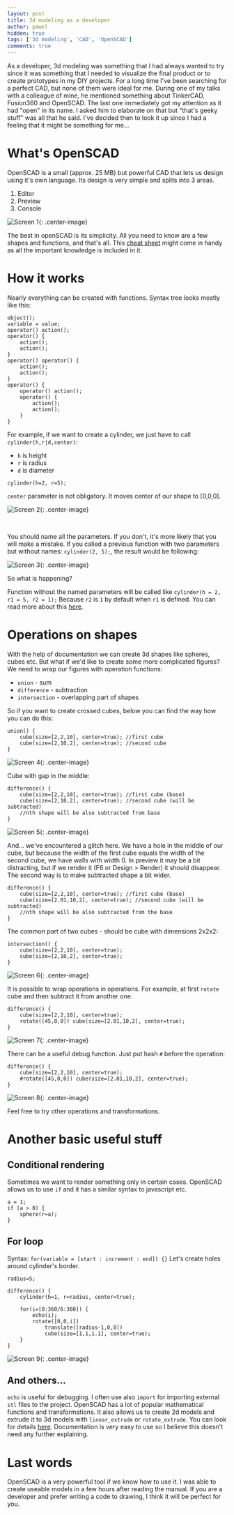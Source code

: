```yaml
---
layout: post
title: 3d modeling as a developer
author: pawel
hidden: true
tags: ['3d modeling', 'CAD', 'OpenSCAD']
comments: true
---
```

As a developer, 3d modeling was something that I had always wanted to&nbsp;try since it was something that I needed to visualize the final product or to create prototypes in my DIY projects. For a long time I've been searching for a perfect CAD, but none of them were ideal for&nbsp;me.
During one of my talks with a colleague of mine, he mentioned something about TinkerCAD, Fusion360 and OpenSCAD. The last one immediately got my attention as it had "open" in its name. I asked him to elaborate on that but "that's geeky stuff" was all that he said. I've decided then to look it up since I had a feeling that it might be something for me...


# What's OpenSCAD

OpenSCAD is a small (approx. 25 MB) but powerful CAD that lets us design using it's own language. Its design is very simple and splits into 3 areas.
1. Editor
2. Preview
3. Console

![Screen 1](/images/3d-modeling-as-a-developer/screen1.png){: .center-image}

The best in openSCAD is its simplicity. All you need to know are a few shapes and functions, and that's all. This [cheat sheet](http://www.openscad.org/cheatsheet/) might come in handy as all the important knowledge is included in it.

# How it works

Nearly everything can be created with functions.
Syntax tree looks mostly like this:

```
object();
variable = value;
operator() action();
operator() {
    action();
    action();
}
operator() operator() {
    action();
    action();
}
operator() {
    operator() action();
    operator() {
        action();
        action();
    }
}
```

For example, if we want to create a cylinder, we just have to call `cylinder(h,r|d,center)`:

- `h` is height
- `r` is radius
- `d` is diameter

```
cylinder(h=2, r=5);
```

`center` parameter is not obligatory. It moves center of our shape to [0,0,0].

![Screen 2](/images/3d-modeling-as-a-developer/screen2.png){: .center-image}

&nbsp;

You should name all the parameters. If you don't, it's more likely that you will make a mistake. If you called a previous function with two parameters but without names: `cylinder(2, 5);`, the result would be following:

![Screen 3](/images/3d-modeling-as-a-developer/screen3.png){: .center-image}

So what is happening?

Function without the named parameters will be called like `cylinder(h = 2, r1 = 5, r2 = 1);`
Because `r2` is `1` by default when `r1` is defined. You can read more about this [here](https://en.wikibooks.org/wiki/OpenSCAD_User_Manual/Primitive_Solids#cylinder).

# Operations on shapes

With the help of documentation we can create 3d shapes like spheres, cubes etc. But what if we'd like to create some more complicated figures?
We need to wrap our figures with operation functions:
- `union` - sum
- `difference` - subtraction
- `intersection` - overlapping part of shapes

So if you want to create crossed cubes, below you can find the way how you can do this:

```
union() {
    cube(size=[2,2,10], center=true); //first cube
    cube(size=[2,10,2], center=true); //second cube
}
```

![Screen 4](/images/3d-modeling-as-a-developer/screen4.png){: .center-image}

Cube with gap in the middle:

```
difference() {
    cube(size=[2,2,10], center=true); //first cube (base)
    cube(size=[2,10,2], center=true); //second cube (will be subtracted)
    //nth shape will be also subtracted from base
}
```

![Screen 5](/images/3d-modeling-as-a-developer/screen5.png){: .center-image}

And... we've encountered a glitch here. We have a hole in the middle of our cube, but because the width of the first cube equals the width of the second cube, we have walls with width 0. In preview it may be a bit distracting, but if we render it (F6 or Design > Render) it should disappear.
The second way is to make subtracted shape a bit wider.

```
difference() {
    cube(size=[2,2,10], center=true); //first cube (base)
    cube(size=[2.01,10,2], center=true); //second cube (will be subtracted)
    //nth shape will be also subtracted from the base
}
```

The common part of two cubes - should be cube with dimensions 2x2x2:

```
intersection() {
    cube(size=[2,2,10], center=true);
    cube(size=[2,10,2], center=true);
}
```

![Screen 6](/images/3d-modeling-as-a-developer/screen6.png){: .center-image}

It is possible to wrap operations in operations. For example, at first `rotate` cube and then subtract it from another one.

```
difference() {
    cube(size=[2,2,10], center=true);
    rotate([45,0,0]) cube(size=[2.01,10,2], center=true);
}
```

![Screen 7](/images/3d-modeling-as-a-developer/screen7.png){: .center-image}

There can be a useful debug function. Just put hash `#` before the operation:

```
difference() {
    cube(size=[2,2,10], center=true);
    #rotate([45,0,0]) cube(size=[2.01,10,2], center=true);
}
```

![Screen 8](/images/3d-modeling-as-a-developer/screen8.png){: .center-image}

Feel free to try other operations and transformations.

# Another basic useful stuff

## Conditional rendering
Sometimes we want to render something only in certain cases. OpenSCAD allows us to use `if` and it has a similar syntax to javascript etc.

```
a = 1;
if (a > 0) {
    sphere(r=a);
}
```

## For loop
Syntax:
`for(variable = [start : increment : end]) {}`
Let's create holes around cylinder's border.

```
radius=5;

difference() {
    cylinder(h=1, r=radius, center=true);

    for(i=[0:360/6:360]) {
        echo(i);
        rotate([0,0,i])
            translate([radius-1,0,0])
            cube(size=[1,1,1.1], center=true);
    }
}
```

![Screen 9](/images/3d-modeling-as-a-developer/screen9.png){: .center-image}


## And others...
`echo` is useful for debugging.
I often use also `import` for importing external `stl` files to the project.
OpenSCAD has a lot of popular mathematical functions and transformations.
It also allows us to create 2d models and extrude it to 3d models with `linear_extrude` or `rotate_extrude`. You can look for details [here](https://en.wikibooks.org/wiki/OpenSCAD_User_Manual/2D_to_3D_Extrusion).
Documentation is very easy to use so I believe this doesn't need any further explaining.

# Last words
OpenSCAD is a very powerful tool if we know how to use it. I was able to create useable models in a few hours after reading the manual. If you are a developer and prefer writing a code to drawing, I think it will be perfect for you.